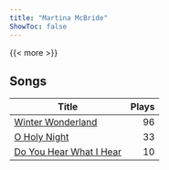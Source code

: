 ```yaml
---
title: "Martina McBride"
ShowToc: false
---
```


{{< more >}}

## Songs
Title | Plays 
----- | -----: 
[Winter Wonderland](/songs/winter-wonderland) | 96
[O Holy Night](/songs/o-holy-night) | 33
[Do You Hear What I Hear](/songs/do-you-hear-what-i-hear) | 10

